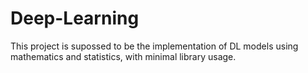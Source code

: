 # Deep-Learning
This project is supossed to be the implementation of DL models using mathematics and statistics, with minimal library usage.
